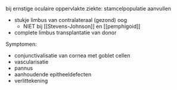 bij ernstige oculaire oppervlakte ziekte: stamcelpopulatie aanvullen
- stukje limbus van contralateraal (gezond) oog
	- NIET bij [[Stevens-Johnson]] en [[pemphigoid]] 
- complete limbus transplantatie van donor

Symptomen:
- conjunctivalisatie van cornea met goblet cellen
- vascularisatie
- pannus
- aanhoudende epitheeldefecten
- verlittekening